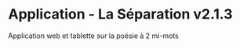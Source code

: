 Application - La Séparation v2.1.3
==============

Application web et tablette sur la poésie à 2 mi-mots
